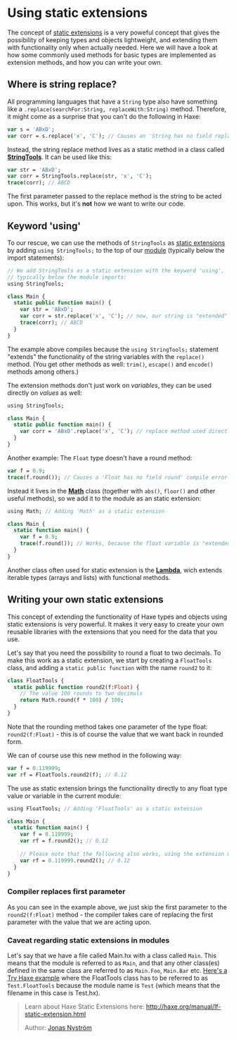 [tags]: / "static-extension,modules"

# Using static extensions

The concept of [static extensions](http://haxe.org/manual/lf-static-extension.html) is a very poweful concept that gives the possibility of keeping types and objects lightweight, and extending them with functionality only when actually needed.
Here we will have a look at how some commonly used methods for basic types are implemented as extension methods, and how you can write your own.

## Where is string replace?

All programming languages that have a `String` type also have something like a `.replace(searchFor:String, replaceWith:String)` method.
Therefore, it might come as a surprise that you can't do the following in Haxe:
```haxe
var s = 'ABxD';
var corr = s.replace('x', 'C'); // Causes an 'String has no field replace' compilation error
```
Instead, the string replace method lives as a static method in a class called **[StringTools](http://api.haxe.org/StringTools.html)**. It can be used like this:
```haxe
var str = 'ABxD';
var corr = StringTools.replace(str, 'x', 'C');
trace(corr); // ABCD
```
The first parameter passed to the replace method is the string to be acted upon. This works, but it's **not** how we want to write our code. 

## Keyword 'using'

To our rescue, we can use the methods of `StringTools` as [static extensions](http://haxe.org/manual/lf-static-extension.html) by
adding `using StringTools;` to the top of our [module](http://haxe.org/manual/type-system-modules-and-paths.html) (typically below the import statements):
```haxe
// We add StringTools as a static extension with the keyword 'using',
// typically below the module imports:
using StringTools; 

class Main {
  static public function main() {
    var str = 'ABxD';
    var corr = str.replace('x', 'C'); // now, our string is "extended" with the replace method!
    trace(corr); // ABCD
  }
}
```
The example above compiles because the `using StringTools;` statement "extends" the functionality of the string variables with the `replace()` method.
(You get other methods as well: `trim()`, `escape()` and `encode()` methods among others.)

The extension methods don't just work on *variables*, they can be used directly on *values* as well:
```haxe
using StringTools; 

class Main {
  static public function main() {
    var corr = 'ABxD'.replace('x', 'C'); // replace method used directly on the string!
  }
}
```


Another example: The `Float` type doesn't have a round method:
```haxe
var f = 0.9;
trace(f.round()); // Causes a 'Float has no field round' compile error
```
Instead it lives in the **[Math](http://api.haxe.org/Math.html)** class (together with `abs()`, `floor()` and other useful methods), so we add it to the module as an static extension:
```haxe
using Math; // Adding 'Math' as a static extension

class Main {
  static function main() {
    var f = 0.9;
    trace(f.round()); // Works, because the float variable is "extended" with the round method!
  }
}
```
Another class often used for static extension is the **[Lambda](http://api.haxe.org/Lambda.html)**, wich extends iterable types (arrays and lists) with functional methods.

## Writing your own static extensions

This concept of extending the functionality of Haxe types and objects using static extensions is very powerful. 
It makes it very easy to create your own reusable libraries with the extensions that you need for the data that you use.

Let's say that you need the possibility to round a float to two decimals. To make this work as a static extension, we start by creating
a `FloatTools` class, and adding a `static public function` with the name `round2` to it:
```haxe
class FloatTools {
  static public function round2(f:Float) {
    // The value 100 rounds to two decimals
    return Math.round(f * 100) / 100;        
  }
}
```
Note that the rounding method takes one parameter of the type float: `round2(f:Float)` - this is of course the value that we want back in rounded form.

We can of course use this new method in the following way:
```haxe
var f = 0.119999;
var rf = FloatTools.round2(f); // 0.12
```
The use as static extension brings the functionality directly to any float type value or variable in the current module:

```haxe
using FloatTools; // Adding 'FloatTools' as a static extension

class Main {
  static function main() {
    var f = 0.119999;
    var rf = f.round2(); // 0.12
    
    // Please note that the following also works, using the extension method on the value itself
    var rf = 0.119999.round2(); // 0.12
  }
}
```
### Compiler replaces first parameter

As you can see in the example above, we just skip the first parameter to the `round2(f:Float)` method - the compiler takes care of replacing the first parameter with the value that we are acting upon.

### Caveat regarding static extensions in modules

Let's say that we have a file called Main.hx with a class called `Main`. This means that the module is referred to as `Main`, and that
any other class(es) defined in the same class are referred to as `Main.Foo`, `Main.Bar` etc.
[Here's a Try Haxe example](http://try.haxe.org/#720E5) where the FloatTools class has to be referred to as `Test.FloatTools`
because the module name is `Test` (which means that the filename in this case is Test.hx).



> Learn about Haxe Static Extensions here: <http://haxe.org/manual/lf-static-extension.html>
> 
> Author: [Jonas Nyström](https://github.com/cambiata)
